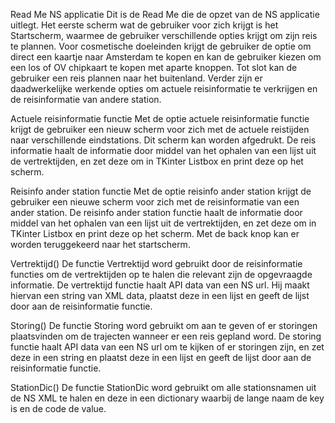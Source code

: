 Read Me NS applicatie
Dit is de Read Me die de opzet van de NS applicatie uitlegt.
Het eerste scherm wat de gebruiker voor zich krijgt is het Startscherm, waarmee de gebruiker verschillende opties krijgt om zijn reis te plannen. Voor cosmetische doeleinden krijgt de gebruiker de optie om direct een kaartje naar Amsterdam te kopen en kan de gebruiker kiezen om een los of OV chipkaart te kopen met aparte knoppen. Tot slot kan de gebruiker een reis plannen naar het buitenland. 
Verder zijn er daadwerkelijke werkende opties om actuele reisinformatie te verkrijgen en de reisinformatie van andere station.

Actuele reisinformatie functie 
Met de optie actuele reisinformatie functie krijgt de gebruiker een nieuw scherm voor zich met de actuele reistijden naar verschillende eindstations. Dit scherm kan worden afgedrukt.
De reis informatie haalt de informatie door middel van het ophalen van een lijst uit de vertrektijden, en zet deze om in TKinter Listbox en print deze op het scherm.

Reisinfo ander station functie
Met de optie reisinfo ander station krijgt de gebruiker een nieuwe scherm voor zich met de reisinformatie van een ander station.
De reisinfo ander station functie haalt de informatie door middel van het ophalen van een lijst uit de vertrektijden, en zet deze om in TKinter Listbox en print deze op het scherm.
Met de back knop kan er worden teruggekeerd naar het startscherm.

Vertrektijd()
De functie Vertrektijd word gebruikt door de reisinformatie functies om de vertrektijden op te halen die relevant zijn de opgevraagde informatie. De vertrektijd functie haalt API data van een NS url. Hij maakt hiervan een string van XML data, plaatst deze in een lijst en geeft de lijst door aan de reisinformatie functie.

Storing()
De functie Storing word gebruikt om aan te geven of er storingen plaatsvinden om de trajecten wanneer er een reis gepland word. De storing functie haalt API data van een NS url om te kijken of er storingen zijn, en zet deze in een string en plaatst deze in een lijst en geeft de lijst door aan de reisinformatie functie.

StationDic()
De functie StationDic word gebruikt om alle stationsnamen uit de NS XML te halen en deze in een dictionary waarbij de lange naam de key is en de code de value.

